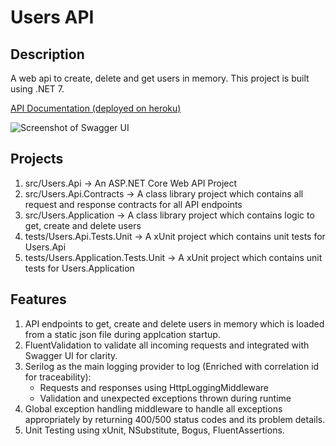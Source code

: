 # Users API

## Description

A web api to create, delete and get users in memory. This project is built using .NET 7.

[API Documentation (deployed on heroku)](https://users-web-api-28d77317a8a1.herokuapp.com/swagger/index.html)

![Screenshot of Swagger UI](https://github.com/darrenleeyx/Users/assets/59044608/10d4ceee-16ae-417e-b573-8996fb502d2c)

## Projects
1. src/Users.Api -> An ASP.NET Core Web API Project
2. src/Users.Api.Contracts -> A class library project which contains all request and response contracts for all API endpoints
3. src/Users.Application -> A class library project which contains logic to get, create and delete users 
4. tests/Users.Api.Tests.Unit -> A xUnit project which contains unit tests for Users.Api
5. tests/Users.Application.Tests.Unit -> A xUnit project which contains unit tests for Users.Application

## Features
1. API endpoints to get, create and delete users in memory which is loaded from a static json file during applcation startup.
2. FluentValidation to validate all incoming requests and integrated with Swagger UI for clarity.
3. Serilog as the main logging provider to log (Enriched with correlation id for traceability):
    * Requests and responses using HttpLoggingMiddleware
    * Validation and unexpected exceptions thrown during runtime
6. Global exception handling middleware to handle all exceptions appropriately by returning 400/500 status codes and its problem details.
7. Unit Testing using xUnit, NSubstitute, Bogus, FluentAssertions.
